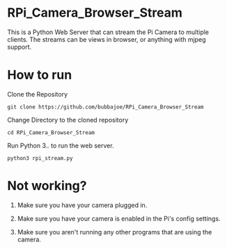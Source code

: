 # RPi_Camera_Browser_Stream
This is a Python Web Server that can stream the Pi Camera to multiple clients. The streams can be views in browser, or anything with mjpeg support. 

# How to run
Clone the Repository

```git clone https://github.com/bubbajoe/RPi_Camera_Browser_Stream```

Change Directory to the cloned repository

```cd RPi_Camera_Browser_Stream```

Run Python 3.*.* to run the web server.

```python3 rpi_stream.py```

# Not working?

1. Make sure you have your camera plugged in.

2. Make sure you have your camera is enabled in the Pi's config settings.

3. Make sure you aren't running any other programs that are using the camera.
